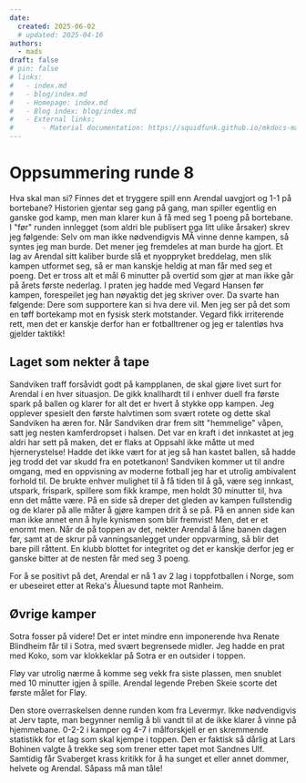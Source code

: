 ```yaml
---
date:
  created: 2025-06-02
  # updated: 2025-04-16
authors:
  - mads
draft: false
# pin: false
# links:
#   - index.md
#   - blog/index.md
#   - Homepage: index.md
#   - Blog index: blog/index.md
#   - External links:
#       - Material documentation: https://squidfunk.github.io/mkdocs-material
---
```


# Oppsummering runde 8

Hva skal man si? Finnes det et tryggere spill enn Arendal uavgjort og 1-1 på bortebane?
Historien gjentar seg gang på gang, man spiller egentlig en ganske god kamp, men man klarer kun å få med seg 1 poeng på bortebane. I "før" runden innlegget (som aldri ble publisert pga litt ulike årsaker) skrev jeg følgende: Selv om man ikke nødvendigvis MÅ vinne denne kampen, så syntes jeg man burde. Det mener jeg fremdeles at man burde ha gjort.
Et lag av Arendal sitt kaliber burde slå et nyoppryket breddelag, men slik kampen utformet seg, så er man kanskje heldig at man får med seg et poeng. Det er tross alt et mål 6 minutter på overtid som gjør at man ikke går på årets første nederlag.
I praten jeg hadde med Vegard Hansen før kampen, forespeilet jeg han nøyaktig det jeg skriver over.
Da svarte han følgende: Dere som supportere kan si hva dere vil. Men jeg ser på det som en tøff bortekamp mot en fysisk sterk motstander.
Vegard fikk irriterende rett, men det er kanskje derfor han er fotballtrener og jeg er talentløs hva gjelder taktikk!

## Laget som nekter å tape

Sandviken traff forsåvidt godt på kampplanen, de skal gjøre livet surt for Arendal i en hver situasjon. De gikk knallhardt til i enhver duell fra første spark på ballen og klarer for alt det er hvert å stykke opp kampen.
Jeg opplever spesielt den første halvtimen som svært rotete og dette skal Sandviken ha æren for. Når Sandviken drar frem sitt "hemmelige" våpen, satt jeg nesten kamferdropset i halsen. Det var en kraft i det innkastet at jeg aldri har sett på maken, det er flaks at Oppsahl ikke måtte ut med hjernerystelse! Hadde det ikke vært for at jeg så han kastet ballen, så hadde jeg trodd det var skudd fra en potetkanon!
Sandviken kommer ut til andre omgang, med en oppvisning av moderne fotball jeg har et utrolig ambivalent forhold til. De brukte enhver mulighet til å få tiden til å gå, være seg innkast, utspark, frispark, spillere som fikk krampe, men holdt 30 minutter til, hva enn det måtte være. På en side så dreper det gleden av kampen fullstendig og de klarer på alle måter å gjøre kampen drit å se på. På en annen side kan man ikke annet enn å hyle kynismen som blir fremvist! Men, det er et enormt men. Når de på toppen av det, nekter Arendal å låne banen dagen før, samt at de skrur på vanningsanlegget under oppvarming, så blir det bare pill råttent. En klubb blottet for integritet og det er kanskje derfor jeg er ganske bitter at de nesten får med seg 3 poeng.

For å se positivt på det, Arendal er nå 1 av 2 lag i toppfotballen i Norge, som er ubeseiret etter at Reka's Åluesund tapte mot Ranheim.

## Øvrige kamper

Sotra fosser på videre! Det er intet mindre enn imponerende hva Renate Blindheim får til i Sotra, med svært begrensede midler. Jeg hadde en prat med Koko, som var klokkeklar på Sotra er en outsider i toppen.

Fløy var utrolig nærme å komme seg vekk fra siste plassen, men snublet med 10 minutter igjen å spille. Arendal legende Preben Skeie scorte det første målet for Fløy.

Den store overraskelsen denne runden kom fra Levermyr. Ikke nødvendigvis at Jerv tapte, man begynner nemlig å bli vandt til at de ikke klarer å vinne på hjemmebane. 0-2-2 i kamper og 4-7 i målforskjell er en skremmende statistikk for et lag som skal kjempe i toppen. Den er faktisk så dårlig at Lars Bohinen valgte å trekke seg som trener etter tapet mot Sandnes Ulf. Samtidig får Svaberget krass kritikk for å ha sunget et eller annet dommer, helvete og Arendal. Såpass må man tåle!

